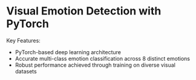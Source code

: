 # Visual Emotion Detection with PyTorch

Key Features:
- PyTorch-based deep learning architecture
- Accurate multi-class emotion classification across 8 distinct emotions
- Robust performance achieved through training on diverse visual datasets
